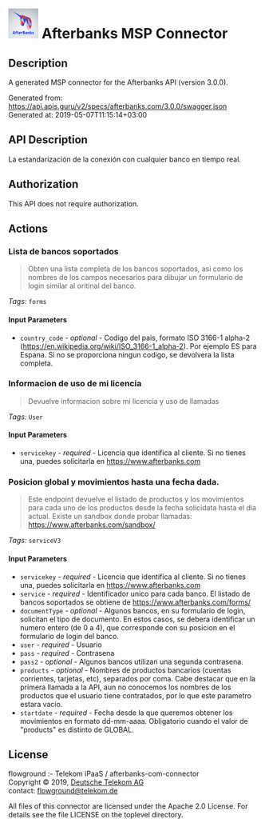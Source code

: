 # ![LOGO](logo.png) Afterbanks MSP Connector

## Description

A generated MSP connector for the Afterbanks API (version 3.0.0).

Generated from: https://api.apis.guru/v2/specs/afterbanks.com/3.0.0/swagger.json<br/>
Generated at: 2019-05-07T11:15:14+03:00

## API Description

La estandarización de la conexión con cualquier banco en tiempo real.

## Authorization

This API does not require authorization.

## Actions

### Lista de bancos soportados

> Obten una lista completa de los bancos soportados, asi como los nombres de los campos necesarios para dibujar un formulario de login similar al oritinal del banco.

*Tags:* `forms`

#### Input Parameters
* `country_code` - _optional_ - Codigo del pais, formato ISO 3166-1 alpha-2 (https://en.wikipedia.org/wiki/ISO_3166-1_alpha-2). Por ejemplo ES para Espana. Si no se proporciona ningun codigo, se devolvera la lista completa.

### Informacion de uso de mi licencia

> Devuelve informacion sobre mi licencia y uso de llamadas

*Tags:* `User`

#### Input Parameters
* `servicekey` - _required_ - Licencia que identifica al cliente. Si no tienes una, puedes solicitarla en https://www.afterbanks.com

### Posicion global y movimientos hasta una fecha dada.

> Este endpoint devuelve el listado de productos y los movimientos para cada uno de los productos desde la fecha solicidata hasta el dia actual. Existe un sandbox donde probar llamadas: https://www.afterbanks.com/sandbox/

*Tags:* `serviceV3`

#### Input Parameters
* `servicekey` - _required_ - Licencia que identifica al cliente. Si no tienes una, puedes solicitarla en https://www.afterbanks.com
* `service` - _required_ - Identificador unico para cada banco. El listado de bancos soportados se obtiene de https://www.afterbanks.com/forms/
* `documentType` - _optional_ - Algunos bancos, en su formulario de login, solicitan el tipo de documento. En estos casos, se debera identificar un numero entero (de 0 a 4), que corresponde con su posicion en el formulario de login del banco.
* `user` - _required_ - Usuario
* `pass` - _required_ - Contrasena
* `pass2` - _optional_ - Algunos bancos utilizan una segunda contrasena.
* `products` - _optional_ - Nombres de productos bancarios (cuentas corrientes, tarjetas, etc), separados por coma. Cabe destacar que en la primera llamada a la API, aun no conocemos los nombres de los productos que el usuario tiene contratados, por lo que este parametro estara vacio.
* `startdate` - _required_ - Fecha desde la que queremos obtener los movimientos en formato dd-mm-aaaa. Obligatorio cuando el valor de "products" es distinto de GLOBAL.

## License

flowground :- Telekom iPaaS / afterbanks-com-connector<br/>
Copyright © 2019, [Deutsche Telekom AG](https://www.telekom.de)<br/>
contact: flowground@telekom.de

All files of this connector are licensed under the Apache 2.0 License. For details
see the file LICENSE on the toplevel directory.
